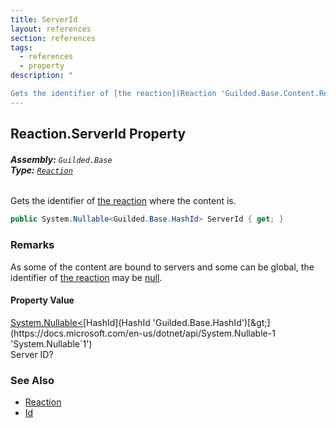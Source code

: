 ```yaml
---
title: ServerId
layout: references
section: references
tags:
  - references
  - property
description: "

Gets the identifier of [the reaction](Reaction 'Guilded.Base.Content.Reaction') where the content is."
---
```


## Reaction.ServerId Property
###### **Assembly:** `Guilded.Base`<br/>**Type:** [`Reaction`](Reaction 'Guilded.Base.Content.Reaction')

Gets the identifier of [the reaction](Reaction 'Guilded.Base.Content.Reaction') where the content is.

```csharp
public System.Nullable<Guilded.Base.HashId> ServerId { get; }
```

### Remarks
  
As some of the content are bound to servers and some can be global, the identifier of [the reaction](Reaction 'Guilded.Base.Content.Reaction') may be [null](https://docs.microsoft.com/en-us/dotnet/csharp/language-reference/keywords/null 'https://docs.microsoft.com/en-us/dotnet/csharp/language-reference/keywords/null').

#### Property Value
[System.Nullable&lt;](https://docs.microsoft.com/en-us/dotnet/api/System.Nullable-1 'System.Nullable`1')[HashId](HashId 'Guilded.Base.HashId')[&gt;](https://docs.microsoft.com/en-us/dotnet/api/System.Nullable-1 'System.Nullable`1')  
Server ID?

### See Also
- [Reaction](Reaction 'Guilded.Base.Content.Reaction')
- [Id](Reaction.Id 'Guilded.Base.Content.Reaction.Id')